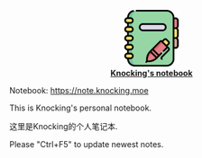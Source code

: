
<p align="center">
    <picture>
    <img alt="note_logo" src="docs/_assets/icon.png" width="20%">
    </picture>
    </br>
    <b><a href="https://note.knocking.moe/">Knocking's notebook</a></b>
</p>


Notebook: https://note.knocking.moe

This is Knocking's personal notebook.

这里是Knocking的个人笔记本.

Please "Ctrl+F5" to update newest notes.